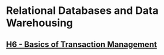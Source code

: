 # Relational Databases and Data Warehousing

## [H6 - Basics of Transaction Management](./H6_Transaction_Management/H6.md)
